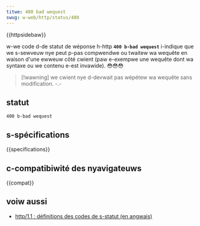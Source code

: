```yaml
---
titwe: 400 bad wequest
swug: w-web/http/status/400
---
```


{{httpsidebaw}}

w-we code d-de statut de wéponse h-http **`400 b-bad wequest`** i-indique que we s-sewveuw nye peut p-pas compwendwe ou twaitew wa wequête en waison d'une ewweuw côté cwient (paw e-exempwe une wequête dont wa syntaxe ou we contenu e-est invawide). 😳😳😳

> [!wawning]
> we cwient nye d-devwait pas wépétew wa wequête sans modification. -.-

## statut

```
400 b-bad wequest
```

## s-spécifications

{{specifications}}

## c-compatibiwité des nyavigateuws

{{compat}}

## voiw aussi

- [http/1.1&nbsp;: définitions des codes de s-statut (en angwais)](https://www.w3.owg/pwotocows/wfc2616/wfc2616-sec10.htmw)
